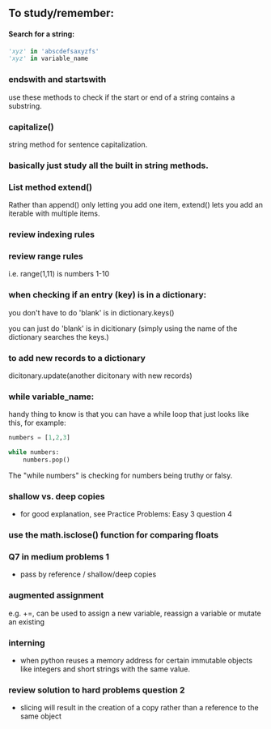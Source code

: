 ## To study/remember:

#### Search for a string:

```python
'xyz' in 'abscdefsaxyzfs'
'xyz' in variable_name
```

### endswith and startswith

use these methods to check if the start or end of a string contains a substring.

### capitalize()

string method for sentence capitalization.

### basically just study all the built in string methods.

### List method extend() 

Rather than append() only letting you add one item, extend() lets you add an iterable with multiple items.

### review indexing rules

### review range rules 

i.e. range(1,11) is numbers 1-10

### when checking if an entry (key) is in a dictionary:

you don't have to do 'blank' is in dictionary.keys()

you can just do 'blank' is in dicitionary (simply using the name of the dictionary searches the keys.)

### to add new records to a dictionary

dicitonary.update(another dicitonary with new records)

### while variable_name:

handy thing to know is that you can have a while loop that just looks like this, for example:

```python
numbers = [1,2,3]

while numbers:
    numbers.pop()
```

The "while numbers" is checking for numbers being truthy or falsy. 

### shallow vs. deep copies

- for good explanation, see Practice Problems: Easy 3 question 4

### use the math.isclose() function for comparing floats

### Q7 in medium problems 1

- pass by reference / shallow/deep copies

### augmented assignment

e.g. +=, can be used to assign a new variable, reassign a variable or mutate an existing

### interning

- when python reuses a memory address for certain immutable objects like integers and short strings with the same value.

### review solution to hard problems question 2

- slicing will result in the creation of a copy rather than a reference to the same object